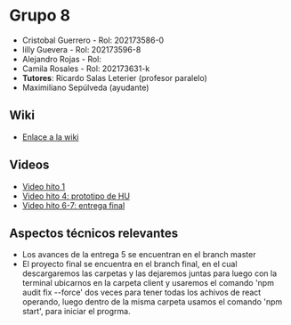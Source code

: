 
# Grupo 8

* Cristobal Guerrero    - Rol: 202173586-0
* lilly Guevera     - Rol: 202173596-8
* Alejandro Rojas    - Rol: 
* Camila Rosales     - Rol: 202173631-k
* **Tutores**: Ricardo Salas Leterier (profesor paralelo)
* Maximiliano Sepúlveda (ayudante)

## Wiki

 * [Enlace a la wiki](https://github.com/pinkyig/INF225-grupo8/wiki)

## Videos

* [Video hito 1](https://www.youtube.com/watch?v=y1Tg63zPfs4&ab_channel=GonzaloGutierrez)
* [Video hito 4: prototipo de HU](https://youtu.be/xWTwkPOJpjI)
* [Video hito 6-7: entrega final](https://youtu.be/-ImdWl3U6fs)

## Aspectos técnicos relevantes

* Los avances de la entrega 5 se encuentran en el branch master
* El proyecto final se encuentra en el branch final, en el cual descargaremos las carpetas y las dejaremos juntas para luego con la terminal ubicarnos en la carpeta client y usaremos el comando 'npm audit fix --force' dos veces para tener todas los achivos de react operando, luego dentro de la misma carpeta usamos el comando 'npm start', para iniciar el progrma.
